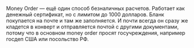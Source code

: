 ﻿---
layout: post
images: [ 2020-12-10.jpg ]
---

Money Order — ещё один способ безналичных расчетов. Работает как денежный сертификат, но с лимитом до 1000 долларов. Бланк покупается на почте и там же заполняется. И почти всегда он сразу же кладется в конверт и отправляется почтой с другими документами, потому что в основном money order просят госучреждения, например госдеп США или посольство РФ.